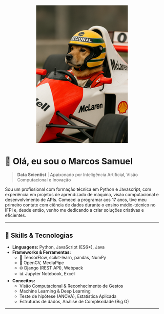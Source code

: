 <!-- Imagem de destaque -->
<p align="center">
  <img src="https://github.com/Samuka-Vey/README.md/blob/main/20250423_1107_Cachorro%20Piloto%20de%20F1_simple_compose_01jshfh00dfnnvqpyd1y3nj5bq%20(1).png" alt="Cachorro Piloto de F1" width="300"/>
</p>

# 👋 Olá, eu sou o Marcos Samuel

> **Data Scientist** | Apaixonado por Inteligência Artificial, Visão Computacional e Inovação  

Sou um profissional com formação técnica em Python e Javascript, com experiência em projetos de aprendizado de máquina, visão computacional e desenvolvimento de APIs. Comecei a programar aos 17 anos, tive meu primeiro contato com ciência de dados durante o ensino médio-técnico no IFPI e, desde então, venho me dedicando a criar soluções criativas e eficientes.

---

## 🚀 Skills & Tecnologias

- **Linguagens:** Python, JavaScript (ES6+), Java  
- **Frameworks & Ferramentas:**  
  - 🐍 TensorFlow, scikit-learn, pandas, NumPy  
  - 🎥 OpenCV, MediaPipe  
  - 🌐 Django (REST API), Webpack  
  - 📊 Jupyter Notebook, Excel  
- **Conceitos:**  
  - Visão Computacional & Reconhecimento de Gestos  
  - Machine Learning & Deep Learning  
  - Teste de hipótese (ANOVA), Estatística Aplicada  
  - Estruturas de dados, Análise de Complexidade (Big O)  

---

